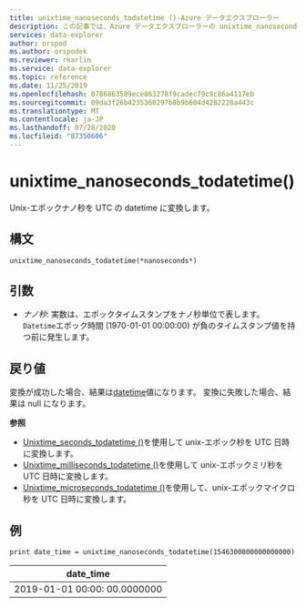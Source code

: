 ```yaml
---
title: unixtime_nanoseconds_todatetime ()-Azure データエクスプローラー
description: この記事では、Azure データエクスプローラーの unixtime_nanoseconds_todatetime () について説明します。
services: data-explorer
author: orspod
ms.author: orspodek
ms.reviewer: rkarlin
ms.service: data-explorer
ms.topic: reference
ms.date: 11/25/2019
ms.openlocfilehash: 0786863589ece863278f9cadec79c9c86a4117eb
ms.sourcegitcommit: 09da3f26b4235368297b8b9b604d4282228a443c
ms.translationtype: MT
ms.contentlocale: ja-JP
ms.lasthandoff: 07/28/2020
ms.locfileid: "87350606"
---
```

# <a name="unixtime_nanoseconds_todatetime"></a>unixtime_nanoseconds_todatetime()

Unix-エポックナノ秒を UTC の datetime に変換します。

## <a name="syntax"></a>構文

`unixtime_nanoseconds_todatetime(*nanoseconds*)`

## <a name="arguments"></a>引数

* *ナノ秒*: 実数は、エポックタイムスタンプをナノ秒単位で表します。 `Datetime`エポック時間 (1970-01-01 00:00:00) が負のタイムスタンプ値を持つ前に発生します。

## <a name="returns"></a>戻り値

変換が成功した場合、結果は[datetime](./scalar-data-types/datetime.md)値になります。 変換に失敗した場合、結果は null になります。

**参照**

* [Unixtime_seconds_todatetime ()](unixtime-seconds-todatetimefunction.md)を使用して unix-エポック秒を UTC 日時に変換します。
* [Unixtime_milliseconds_todatetime ()](unixtime-milliseconds-todatetimefunction.md)を使用して unix-エポックミリ秒を UTC 日時に変換します。
* [Unixtime_microseconds_todatetime ()](unixtime-microseconds-todatetimefunction.md)を使用して、unix-エポックマイクロ秒を UTC 日時に変換します。

## <a name="example"></a>例

<!-- csl: https://help.kusto.windows.net/Samples  -->
```kusto
print date_time = unixtime_nanoseconds_todatetime(1546300800000000000)
```

|date_time|
|---|
|2019-01-01 00:00: 00.0000000|
